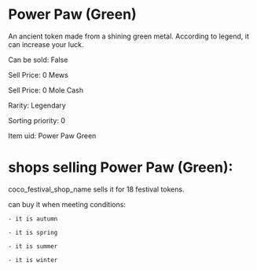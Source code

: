 # Power Paw (Green)

An ancient token made from a shining green metal. According to legend, it can increase your luck.

Can be sold: False

Sell Price: 0 Mews

Sell Price: 0 Mole Cash

Rarity: Legendary

Sorting priority: 0

Item uid: Power Paw Green

# shops selling Power Paw (Green):

coco_festival_shop_name sells it for 18 festival tokens.

  can buy it when meeting conditions: 

    - it is autumn

    - it is spring

    - it is summer

    - it is winter